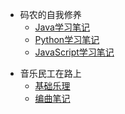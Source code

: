 <!-- Musicser/MusicBase/_navbar.md -->

- 码农的自我修养
  - [Java学习笔记](/Coder/JavaLearn/)
  - [Python学习笔记](/Coder/PythonLearn/)
  - [JavaScript学习笔记](/Coder/JavaScriptLearn/)

* 音乐民工在路上
  * [基础乐理](/Musicser/musicBase/)
  * [编曲笔记](/Musicser/musicMix/)

